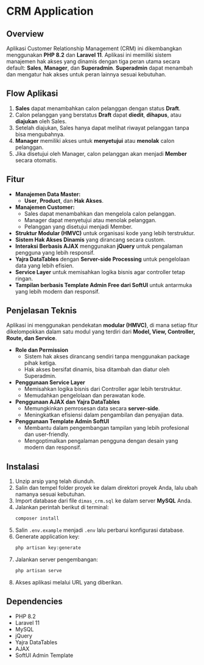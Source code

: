 # CRM Application

## Overview
Aplikasi Customer Relationship Management (CRM) ini dikembangkan menggunakan **PHP 8.2** dan **Laravel 11**. Aplikasi ini memiliki sistem manajemen hak akses yang dinamis dengan tiga peran utama secara default: **Sales**, **Manager**, dan **Superadmin**. **Superadmin** dapat menambah dan mengatur hak akses untuk peran lainnya sesuai kebutuhan.

## Flow Aplikasi
1. **Sales** dapat menambahkan calon pelanggan dengan status **Draft**.
2. Calon pelanggan yang berstatus **Draft** dapat **diedit**, **dihapus**, atau **diajukan** oleh Sales.
3. Setelah diajukan, Sales hanya dapat melihat riwayat pelanggan tanpa bisa mengubahnya.
4. **Manager** memiliki akses untuk **menyetujui** atau **menolak** calon pelanggan.
5. Jika disetujui oleh Manager, calon pelanggan akan menjadi **Member** secara otomatis.

## Fitur
- **Manajemen Data Master:**
  - **User**, **Product**, dan **Hak Akses**.
- **Manajemen Customer:**
  - Sales dapat menambahkan dan mengelola calon pelanggan.
  - Manager dapat menyetujui atau menolak pelanggan.
  - Pelanggan yang disetujui menjadi Member.
- **Struktur Modular (HMVC)** untuk organisasi kode yang lebih terstruktur.
- **Sistem Hak Akses Dinamis** yang dirancang secara custom.
- **Interaksi Berbasis AJAX** menggunakan **jQuery** untuk pengalaman pengguna yang lebih responsif.
- **Yajra DataTables** dengan **Server-side Processing** untuk pengelolaan data yang lebih efisien.
- **Service Layer** untuk memisahkan logika bisnis agar controller tetap ringan.
- **Tampilan berbasis Template Admin Free dari SoftUI** untuk antarmuka yang lebih modern dan responsif.

## Penjelasan Teknis
Aplikasi ini menggunakan pendekatan **modular (HMVC)**, di mana setiap fitur dikelompokkan dalam satu modul yang terdiri dari **Model, View, Controller, Route, dan Service**. 

- **Role dan Permission**
  - Sistem hak akses dirancang sendiri tanpa menggunakan package pihak ketiga.
  - Hak akses bersifat dinamis, bisa ditambah dan diatur oleh Superadmin.
- **Penggunaan Service Layer**
  - Memisahkan logika bisnis dari Controller agar lebih terstruktur.
  - Memudahkan pengelolaan dan perawatan kode.
- **Penggunaan AJAX dan Yajra DataTables**
  - Memungkinkan pemrosesan data secara **server-side**.
  - Meningkatkan efisiensi dalam pengambilan dan penyajian data.
- **Penggunaan Template Admin SoftUI**
  - Membantu dalam pengembangan tampilan yang lebih profesional dan user-friendly.
  - Mengoptimalkan pengalaman pengguna dengan desain yang modern dan responsif.

## Instalasi
1. Unzip arsip yang telah diunduh.
2. Salin dan tempel folder proyek ke dalam direktori proyek Anda, lalu ubah namanya sesuai kebutuhan.
3. Import database dari file `dimas_crm.sql` ke dalam server **MySQL** Anda.
4. Jalankan perintah berikut di terminal:
   ```bash
   composer install
   ```
5. Salin `.env.example` menjadi `.env` lalu perbarui konfigurasi database.
6. Generate application key:
   ```bash
   php artisan key:generate
   ```
7. Jalankan server pengembangan:
   ```bash
   php artisan serve
   ```
8. Akses aplikasi melalui URL yang diberikan.

## Dependencies
- PHP 8.2
- Laravel 11
- MySQL
- jQuery
- Yajra DataTables
- AJAX
- SoftUI Admin Template

